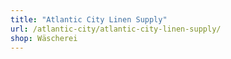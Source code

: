 ```yaml
---
title: "Atlantic City Linen Supply"
url: /atlantic-city/atlantic-city-linen-supply/
shop: Wäscherei
---
```

